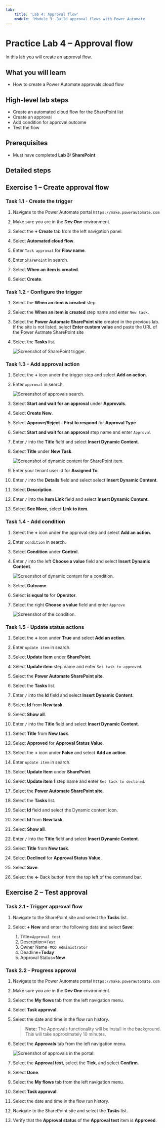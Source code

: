 ```yaml
---
lab:
    title: 'Lab 4: Approval flow'
    module: 'Module 3: Build approval flows with Power Automate'
---
```


# Practice Lab 4 – Approval flow

In this lab you will create an approval flow.

## What you will learn

- How to create a Power Automate approvals cloud flow

## High-level lab steps

- Create an automated cloud flow for the SharePoint list
- Create an approval
- Add condition for approval outcome
- Test the flow
  
## Prerequisites

- Must have completed **Lab 3: SharePoint**

## Detailed steps

## Exercise 1 – Create approval flow

### Task 1.1 - Create the trigger

1. Navigate to the Power Automate portal `https://make.powerautomate.com`

1. Make sure you are in the **Dev One** environment.

1. Select the **+ Create** tab from the left navigation panel.

1. Select **Automated cloud flow**.

1. Enter `Task approval` for **Flow name**.

1. Enter `SharePoint` in search.

1. Select **When an item is created**.

1. Select **Create**.


### Task 1.2 - Configure the trigger

1. Select the **When an item is created** step.

1. Select the **When an item is created** step name and enter `New task`.

1. Select the **Power Automate SharePoint site** created in the previous lab. If the site is not listed, select **Enter custom value** and paste the URL of the Power Autmate SharePoint site

1. Select the **Tasks** list.

    ![Screenshot of SharePoint trigger.](../media/sharepoint-trigger.png)


### Task 1.3 - Add approval action

1. Select the **+** icon under the trigger step and select **Add an action**.

1. Enter `approval` in search.

    ![Screenshot of approvals search.](../media/search-approval.png)

1. Select **Start and wait for an approval** under **Approvals**.

1. Select **Create New**.

1. Select **Approve/Reject - First to respond** for **Approval Type**

1. Select **Start and wait for an approval** step name and enter `Approval`

1. Enter `/` into the **Title** field and select **Insert Dynamic Content**.

1. Select **Title** under **New Task**.

    ![Screenshot of dynamic content for SharePoint item.](../media/sharepoint-dynamic-content.png)

1. Enter your tenant user id for **Assigned To**.

1. Enter `/` into the **Details** field and select select **Insert Dynamic Content**.

1. Select **Description**.

1. Enter `/` into the **Item Link** field and select **Insert Dynamic Content**. 

1. Select **See More**, select **Link to item**.


### Task 1.4 - Add condition

1. Select the **+** icon under the approval step and select **Add an action**.

1. Enter `condition` in search.

1. Select **Condition** under **Control**.

1. Enter `/` into the left **Choose a value** field and select **Insert Dynamic Content**.

    ![Screenshot of dynamic content for a condition.](../media/add-condition.png)

1. Select **Outcome**.

1. Select **is equal to** for **Operator**.

1. Select the right **Choose a value** field and enter `Approve`

    ![Screenshot of the condition.](../media/condition.png)


### Task 1.5 - Update status actions

1. Select the **+** icon under **True** and select **Add an action**.

1. Enter `update item` in search.

1. Select **Update Item** under **SharePoint**.

1. Select **Update item** step name and enter `Set task to approved`.

1. Select the **Power Automate SharePoint site**.

1. Select the **Tasks** list.

1. Enter `/` into the **Id** field and select **Insert Dynamic Content**.

1. Select **Id** from **New task**.

1. Select **Show all**.

1. Enter `/` into the **Title** field and select **Insert Dynamic Content**.

1. Select **Title** from **New task**.

1. Select **Approved** for **Approval Status Value**.

1. Select the **+** icon under **False** and select **Add an action**.

1. Enter `update item` in search.

1. Select **Update Item** under **SharePoint**.

1. Select **Update item 1** step name and enter `Set task to declined`.

1. Select the **Power Automate SharePoint site**.

1. Select the **Tasks** list.

1. Select **Id** field and select the Dynamic content icon.

1. Select **Id** from **New task**.

1. Select **Show all**.

1. Enter `/` into the **Title** field and select **Insert Dynamic Content**.

1. Select **Title** from **New task**.

1. Select **Declined** for **Approval Status Value**.

1. Select **Save**.

1. Select the **<-** Back button from the top left of the command bar.


## Exercise 2 – Test approval

### Task 2.1 - Trigger approval flow

1. Navigate to the SharePoint site and select the **Tasks** list.

1. Select **+ New** and enter the following data and select **Save**:

   1. Title=`Approval test`
   1. Description=`Test`
   1. Owner Name=`MOD Administrator`
   1. Deadline=**Today**
   1. Approval Status=**New**


### Task 2.2 - Progress approval

1. Navigate to the Power Automate portal `https://make.powerautomate.com`

1. Make sure you are in the **Dev One** environment.

1. Select the **My flows** tab from the left navigation menu.

1. Select **Task approval**.

1. Select the date and time in the flow run history.

    > **Note:** The Approvals functionality will be install in the background. This will take approximately 10 minutes.

1. Select the **Approvals** tab from the left navigation menu.

    ![Screenshot of approvals in the portal.](../media/approvals.png)

1. Select the **Approval test**, select the **Tick**, and select **Confirm**.

1. Select **Done**.

1. Select the **My flows** tab from the left navigation menu.

1. Select **Task approval**.

1. Select the date and time in the flow run history.

1. Navigate to the SharePoint site and select the **Tasks** list.

1. Verify that the **Approval status** of the **Approval test** item is **Approved**.
